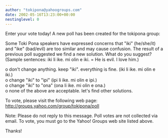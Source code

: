 ```yaml
---
author: "tokipona@yahoogroups.com"
date: 2002-05-16T13:23:00+00:00
nestinglevel: 0
---
```

Enter your vote today! A new poll has been created for the
tokipona group:

Some Toki Pona speakers have expressed concerns that "iki" (he/she/it) and "ike"
(bad/evil) are too similar and may cause confusion. 
The result of a previous poll suggested we find a new solution. What do you suggest? 
(Sample sentences: iki li ike. mi olin e iki. = He is evil. I love him.) 

o don't change anything. keep "iki". everything is fine. (iki li ike. mi olin e iki.) \
o change "iki" to "ipi" (ipi li ike. mi olin e ipi.) \
o change "iki" to "ona" (ona li ike. mi olin e ona.) \
o none of the above are acceptable. let's find other solutions.

To vote, please visit the following web page: \
http://groups.yahoo.com/group/tokipona/poll

Note: Please do not reply to this message. Poll votes are
not collected via email. To vote, you must go to the Yahoo! Groups
web site listed above.

Thanks!